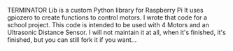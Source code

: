 TERMINATOR Lib is a custom Python library for Raspberry Pi
It uses gpiozero to create functions to control motors.
I wrote that code for a school project.
This code is intended to be used with 4 Motors and an Ultrasonic Distance Sensor.
I will not maintain it at all, when it's finished, it's finished, but you can still fork it if you want...

